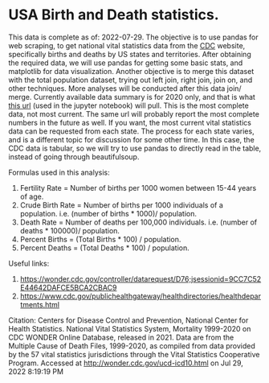 # USA Birth and Death statistics.
This data is complete as of: 2022-07-29.
The objective is to use pandas for web scraping, to get national vital statistics data from the [CDC](https://www.cdc.gov/) website, specifically births and deaths by US states and territories. After obtaining the required data, we will use pandas for getting some basic stats, and matplotlib for data visualization. Another objective is to merge this dataset with the total population dataset, trying out left join, right join, join on, and other techniques. More analyses will be conducted after this data join/ merge.
Currently available data summary is for 2020 only, and that is what [this url](https://www.cdc.gov/nchs/fastats/state-and-territorial-data.htm) (used in the jupyter notebook) will pull. This is the most complete data, not most current.
The same url will probably report the most complete numbers in the future as well.
If you want, the most current vital statistics data can be requested from each state. The process for each state varies, and is a different topic for discussion for some other time.
In this case, the CDC data is tabular, so we will try to use pandas to directly read in the table, instead of going through beautifulsoup.

Formulas used in this analysis:

1) Fertility Rate = Number of births per 1000 women between 15-44 years of age.
2) Crude Birth Rate = Number of births per 1000 individuals of a population. i.e. (number of births * 1000)/ population.
3) Death Rate = Number of deaths per 100,000 individuals. i.e. (number of deaths * 100000)/ population.
4) Percent Births = (Total Births * 100) / population.
5) Percent Deaths = (Total Deaths * 100) / population.

Useful links:
1) https://wonder.cdc.gov/controller/datarequest/D76;jsessionid=9CC7C52E44642DAFCE5BCA2CBAC9
2) https://www.cdc.gov/publichealthgateway/healthdirectories/healthdepartments.html

Citation: Centers for Disease Control and Prevention, National Center for Health Statistics. National Vital Statistics System, Mortality 1999-2020 on CDC WONDER Online Database, released in 2021. Data are from the Multiple Cause of Death Files, 1999-2020, as compiled from data provided by the 57 vital statistics jurisdictions through the Vital Statistics Cooperative Program. Accessed at http://wonder.cdc.gov/ucd-icd10.html on Jul 29, 2022 8:19:19 PM
